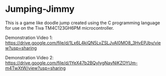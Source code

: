 # Jumping-Jimmy

This is a game like doodle jump created using the C programming language for use on the Tiva TM4C123GH6PM microcontroller.



Demonstration Video 1: https://drive.google.com/file/d/1Lx6L4kiQN5LvZSLJvAI0MO8_3HvEPJby/view?usp=sharing

Demonstration Video 2: https://drive.google.com/file/d/1YeX47b2BQyIygNayNiKZOYUm-m4TwXtW/view?usp=sharing





